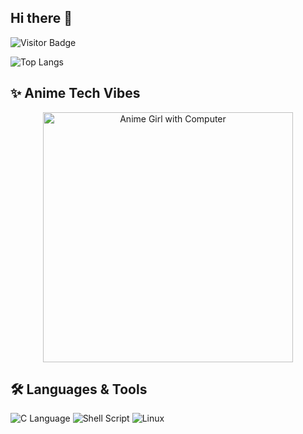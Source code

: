 
## Hi there 👋

![Visitor Badge](https://komarev.com/ghpvc/?username=Ping-Phantom39&style=flat-square)

![Top Langs](https://github-readme-stats.vercel.app/api/top-langs/?username=Ping-Phantom39&layout=compact)

## ✨ Anime Tech Vibes

<p align="center">
  <img src="https://media.giphy.com/media/bGgsc5mWoryfgKBx1u/giphy.gif" width="400" alt="Anime Girl with Computer" />
</p>

## 🛠️ Languages & Tools

<p align="left">
  <img src="https://img.shields.io/badge/C-00599C?style=for-the-badge&logo=c&logoColor=white" alt="C Language" />
  <img src="https://img.shields.io/badge/Shell-121011?style=for-the-badge&logo=gnu-bash&logoColor=white" alt="Shell Script" />
  <img src="https://img.shields.io/badge/Linux-FCC624?style=for-the-badge&logo=linux&logoColor=black" alt="Linux" />
</p>







